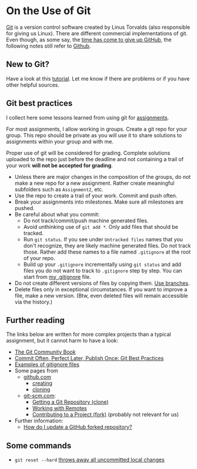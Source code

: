 # On the Use of Git

[Git](https://en.wikipedia.org/wiki/Git) is a version control software created by Linus Torvalds (also responsible for giving us Linux). There are different commercial implementations of git. Even though, as some say, the [time has come to give up GitHub](https://sfconservancy.org/blog/2022/jun/30/give-up-github-launch/), the following notes still refer to [Github](https://github.com/).

## New to Git?

Have a look at this [tutorial](https://guides.github.com/activities/hello-world/). Let me know if there are problems or if you have other helpful sources.


## Git best practices

I collect here some lessons learned from using git for [assignments](assignments.md). 

For most assignments, I allow working in groups. Create a git repo for your group. This repo should be private as you will use it to share solutions to assignments within your group and with me.

Proper use of git will be considered for grading. Complete solutions uploaded to the repo just before the deadline and not containing a trail of your work **will not be accepted for grading**.

- Unless there are major changes in the composition of the groups, do not make a new repo for a new assignment. Rather create meaningful subfolders such as `Assignment2`, etc.  
- Use the repo to create a trail of your work. Commit and push often.  
- Break your assignments into milestones. Make sure all milestones are pushed.  
- Be careful about what you commit:  
   - Do not track/commit/push machine generated files. 
   - Avoid unthinking use of `git add *`. Only add files that should be tracked. 
   - Run `git status`. If you see under `Untracked files` names that you don't recognize, they are likely machine generated files. Do not track those. Rather add these names to a file named `.gitignore` at the root of your repo.
  - Build up your `.gitignore` incrementally using `git status` and add files you do not want to track to `.gitignore` step by step. You can start from [my .gitignore](https://github.com/alexhkurz/programming-languages-2020/blob/master/.gitignore) file.
- Do not create different versions of files by copying them. [Use branches](http://shafiul.github.io/gitbook/3_basic_branching_and_merging.html). 
- Delete files only in exceptional circumstances. If you want to improve a file, make a new version. (Btw, even deleted files will remain accessible via the history.)

## Further reading

The links below are written for more complex projects than a typical assignment, but it cannot harm to have a look:

- [The Git Community Book](http://shafiul.github.io/gitbook/index.html)
- [Commit Often, Perfect Later, Publish Once: Git Best Practices](https://sethrobertson.github.io/GitBestPractices/)
- [Examples of gitignore files](https://github.com/github/gitignore)
-  Some pages from 
    - [github.com](https://help.github.com/en/github/creating-cloning-and-archiving-repositories/cloning-a-repository)
      - [creating](https://help.github.com/en/github/creating-cloning-and-archiving-repositories/creating-a-new-repository)
      - [cloning](https://help.github.com/en/github/creating-cloning-and-archiving-repositories/cloning-a-repository)
    - [git-scm.com](https://git-scm.com/):
      - [Getting a Git Repository (clone)](https://git-scm.com/book/en/v2/Git-Basics-Getting-a-Git-Repository)
      - [Working with Remotes](https://git-scm.com/book/en/v2/Git-Basics-Working-with-Remotes)
      - [Contributing to a Project (fork)](https://git-scm.com/book/en/v2/GitHub-Contributing-to-a-Project) (probably not relevant for us)
- Further information:
  - [How do I update a GitHub forked repository?](https://stackoverflow.com/questions/7244321/how-do-i-update-a-github-forked-repository)

## Some commands

- `git reset --hard` [throws away all uncommitted local changes](http://shafiul.github.io/gitbook/4_undoing_in_git_-_reset,_checkout_and_revert.html)
